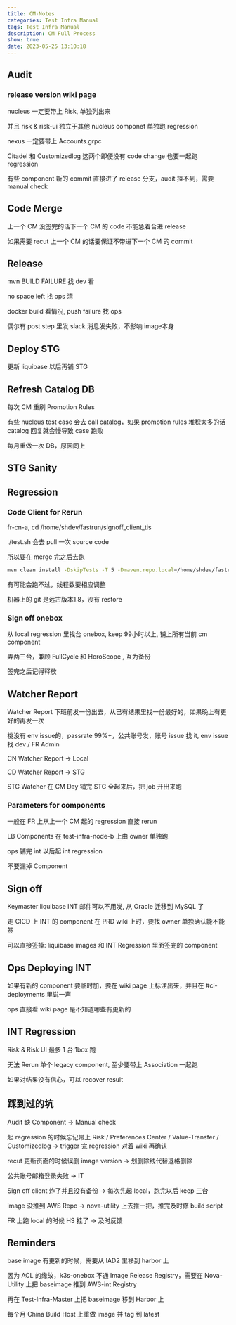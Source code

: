 ```yaml
---
title: CM-Notes
categories: Test Infra Manual
tags: Test Infra Manual
description: CM Full Process
show: true
date: 2023-05-25 13:10:18
---
```

## Audit

### release version wiki page

nucleus 一定要带上 Risk, 单独列出来

并且 risk & risk-ui 独立于其他 nucleus componet 单独跑 regression

nexus 一定要带上 Accounts.grpc

Citadel 和 Customizedlog 这两个即便没有 code change 也要一起跑 regression

有些 component 新的 commit 直接进了 release 分支，audit 探不到，需要 manual check

## Code Merge

上一个 CM 没签完的话下一个 CM 的 code 不能急着合进 release

如果需要 recut 上一个 CM 的话要保证不带进下一个 CM 的 commit

## Release

mvn BUILD FAILURE 找 dev 看

no space left 找 ops 清

docker build 看情况, push failure 找 ops

偶尔有 post step 里发 slack 消息发失败，不影响 image本身

## Deploy STG

更新 liquibase 以后再铺 STG

## Refresh Catalog DB

每次 CM 重刷 Promotion Rules

有些 nucleus test case 会去 call catalog，如果 promotion rules 堆积太多的话 catalog 回复就会慢导致 case 跑败

每月重做一次 DB，原因同上

## STG Sanity

## Regression

### Code Client for Rerun

fr-cn-a, cd /home/shdev/fastrun/signoff_client_tis

./test.sh 会去 pull 一次 source code

所以要在 merge 完之后去跑

```bash
mvn clean install -DskipTests -T 5 -Dmaven.repo.local=/home/shdev/fastrun/signoff_client_tis/repository/
```

有可能会跑不过，线程数要相应调整

机器上的 git 是远古版本1.8，没有 restore

### Sign off onebox

从 local regression 里找台 onebox, keep 99小时以上, 铺上所有当前 cm component

弄两三台，兼顾 FullCycle 和 HoroScope , 互为备份

签完之后记得释放

## Watcher Report

Watcher Report 下班前发一份出去，从已有结果里找一份最好的，如果晚上有更好的再发一次

挑没有 env issue的，passrate 99%+，公共账号发，账号 issue 找 it, env issue 找 dev / FR Admin

CN Watcher Report -> Local

CD Watcher Report -> STG

STG Watcher 在 CM Day 铺完 STG 全起来后，把 job 开出来跑

### Parameters for components

一般在 FR 上从上一个 CM 起的 regression 直接 rerun

LB Components 在 test-infra-node-b 上由 owner 单独跑

ops 铺完 int 以后起 int regression

不要漏掉 Component

## Sign off

Keymaster liquibase INT 邮件可以不用发, 从 Oracle 迁移到 MySQL 了

走 CICD 上 INT 的 component 在 PRD wiki 上时，要找 owner 单独确认能不能签

可以直接签掉: liquibase images 和 INT Regression 里面签完的 component

## Ops Deploying INT

如果有新的 component 要临时加，要在 wiki page 上标注出来，并且在 #ci-deployments 里说一声

ops 直接看 wiki page 是不知道哪些有更新的

## INT Regression

Risk & Risk UI 最多 1 台 1box 跑

无法 Rerun 单个 legacy component, 至少要带上 Association 一起跑

如果对结果没有信心，可以 recover result

## 踩到过的坑

Audit 缺 Component -> Manual check

起 regression 的时候忘记带上 Risk / Preferences Center / Value-Transfer / Customizedlog -> trigger 完 regression 对着 wiki 再确认

recut 更新页面的时候误删 image version -> 划删除线代替退格删除

公共账号邮箱登录失败 -> IT

Sign off client 炸了并且没有备份 -> 每次先起 local，跑完以后 keep 三台

image 没推到 AWS Repo -> nova-utility 上去推一把，推完及时修 build script

FR 上跑 local 的时候 HS 挂了 -> 及时反馈

## Reminders

base image 有更新的时候，需要从 IAD2 里移到 harbor 上

因为 ACL 的缘故，k3s-onebox 不通 Image Release Registry，需要在 Nova-Utility 上把 baseimage 推到 AWS-int Registry

再在 Test-Infra-Master 上把 baseimage 移到 Harbor 上

每个月 China Build Host 上重做 image 并 tag 到 latest
